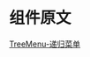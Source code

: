 <!--
 * @Author: wangyunbo
 * @Date: 2022-06-28 09:38:46
 * @LastEditors: wangyunbo
 * @LastEditTime: 2022-06-28 10:26:53
 * @FilePath: \vueInone\vue-demo\README.md
 * @Description: file content
-->
# 组件原文

[TreeMenu-递归菜单](https://medium.com/js-dojo/build-a-collapsible-tree-menu-with-vue-js-recursive-components-e598306dc3d1)

